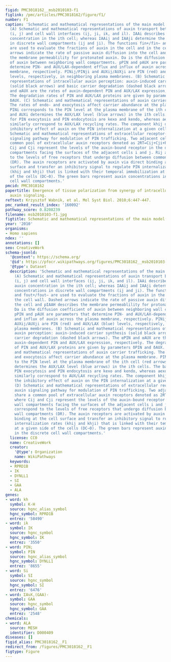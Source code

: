 ```yaml
---
figid: PMC3018162__msb2010103-f1
figlink: /pmc/articles/PMC3018162/figure/f1/
number: F1
caption: 'Schematic and mathematical representations of the main model assumptions.
  (A) Schematic and mathematical representations of auxin transport between cells
  (i, j) and cell wall interfaces (ij, ji, ik, and il). IAAi describes the mean auxin
  concentration in the ith cell; whereas IAAij and IAAji determine the auxin concentrations
  in discrete wall compartments (ij and ji). The functions fin+/fin− and fout+/fout−
  are used to evaluate the fractions of auxin in the cell and in the cell wall. Dashed
  arrows indicate the rate of passive auxin diffusion into the cell and pIAAH describes
  the membrane permeablility for protonated auxin. Da is the diffusion coefficient
  of auxin between neighboring wall compartments. pPIN and pAUX are parameters that
  determine PIN- and AUX/LAX-dependent efflux and influx of auxin across the plasma
  membrane, respectively. PINij/PINji and AUXij/AUXji are PIN (red) and AUX/LAX (blue)
  levels, respectively, in neighboring plasma membranes. (B) Schematic and mathematical
  representations of intracellular auxin perception: auxin-induced carrier synthesis
  (solid black arrows) and basic carrier degradation (dashed black arrows). The αPIN
  and αAUX are the rates of auxin-dependent PIN and AUX/LAX expression, respectively.
  The degradation rates of PIN and AUX/LAX proteins are given by parameters δPIN and
  δAUX. (C) Schematic and mathematical representations of auxin carrier trafficking.
  The rates of endo- and exocytosis affect carrier abundance at the plasma membrane.
  PINi corresponds to the PIN level at the plasma membrane of the ith cell (red arrows)
  and AUXi determines the AUX/LAX level (blue arrows) in the ith cells. The base rates
  for PIN exocytosis and PIN endocytosis are kexo and kendo, whereas aexo and aendo
  similarly correspond to AUX/LAX recycling rates. The component khij determines the
  inhibitory effect of auxin on the PIN internalization at a given cell side. (D)
  Schematic and mathematical representations of extracellular receptor-based auxin
  signaling pathway for modulation of PIN trafficking. Two adjacent cells share a
  common pool of extracellular auxin receptors denoted as 2RT=Cij+Cji+Rij+Rji, where
  Cij and Cji represent the levels of the auxin-bound receptor in the discrete wall
  compartments facing the surfaces of the adjacent cells i and j. Rij and Rji correspond
  to the levels of free receptors that undergo diffusion between common wall compartments
  (DR). The auxin receptors are activated by auxin via direct binding at the cell
  surface and transfer an inhibitory signal to regulate PIN internalization rates
  (khij and khji) that is linked with their temporal immobilization at a given side
  of the cells (DC∼0). The green bars represent auxin concentrations in the discrete
  cell wall compartments.'
pmcid: PMC3018162
papertitle: Emergence of tissue polarization from synergy of intracellular and extracellular
  auxin signaling.
reftext: Krzysztof Wabnik, et al. Mol Syst Biol. 2010;6:447-447.
pmc_ranked_result_index: '160092'
pathway_score: 0.8208239
filename: msb2010103-f1.jpg
figtitle: Schematic and mathematical representations of the main model assumptions
year: '2010'
organisms:
- Homo sapiens
ndex: ''
annotations: []
seo: CreativeWork
schema-jsonld:
  '@context': https://schema.org/
  '@id': https://pfocr.wikipathways.org/figures/PMC3018162__msb2010103-f1.html
  '@type': Dataset
  description: 'Schematic and mathematical representations of the main model assumptions.
    (A) Schematic and mathematical representations of auxin transport between cells
    (i, j) and cell wall interfaces (ij, ji, ik, and il). IAAi describes the mean
    auxin concentration in the ith cell; whereas IAAij and IAAji determine the auxin
    concentrations in discrete wall compartments (ij and ji). The functions fin+/fin−
    and fout+/fout− are used to evaluate the fractions of auxin in the cell and in
    the cell wall. Dashed arrows indicate the rate of passive auxin diffusion into
    the cell and pIAAH describes the membrane permeablility for protonated auxin.
    Da is the diffusion coefficient of auxin between neighboring wall compartments.
    pPIN and pAUX are parameters that determine PIN- and AUX/LAX-dependent efflux
    and influx of auxin across the plasma membrane, respectively. PINij/PINji and
    AUXij/AUXji are PIN (red) and AUX/LAX (blue) levels, respectively, in neighboring
    plasma membranes. (B) Schematic and mathematical representations of intracellular
    auxin perception: auxin-induced carrier synthesis (solid black arrows) and basic
    carrier degradation (dashed black arrows). The αPIN and αAUX are the rates of
    auxin-dependent PIN and AUX/LAX expression, respectively. The degradation rates
    of PIN and AUX/LAX proteins are given by parameters δPIN and δAUX. (C) Schematic
    and mathematical representations of auxin carrier trafficking. The rates of endo-
    and exocytosis affect carrier abundance at the plasma membrane. PINi corresponds
    to the PIN level at the plasma membrane of the ith cell (red arrows) and AUXi
    determines the AUX/LAX level (blue arrows) in the ith cells. The base rates for
    PIN exocytosis and PIN endocytosis are kexo and kendo, whereas aexo and aendo
    similarly correspond to AUX/LAX recycling rates. The component khij determines
    the inhibitory effect of auxin on the PIN internalization at a given cell side.
    (D) Schematic and mathematical representations of extracellular receptor-based
    auxin signaling pathway for modulation of PIN trafficking. Two adjacent cells
    share a common pool of extracellular auxin receptors denoted as 2RT=Cij+Cji+Rij+Rji,
    where Cij and Cji represent the levels of the auxin-bound receptor in the discrete
    wall compartments facing the surfaces of the adjacent cells i and j. Rij and Rji
    correspond to the levels of free receptors that undergo diffusion between common
    wall compartments (DR). The auxin receptors are activated by auxin via direct
    binding at the cell surface and transfer an inhibitory signal to regulate PIN
    internalization rates (khij and khji) that is linked with their temporal immobilization
    at a given side of the cells (DC∼0). The green bars represent auxin concentrations
    in the discrete cell wall compartments.'
  license: CC0
  name: CreativeWork
  creator:
    '@type': Organization
    name: WikiPathways
  keywords:
  - RPRD1B
  - IK
  - DYNLL1
  - SI
  - GAA
  - ALA
genes:
- word: kh
  symbol: K-H
  source: hgnc_alias_symbol
  hgnc_symbol: RPRD1B
  entrez: '58490'
- word: ik
  symbol: IK
  source: hgnc_symbol
  hgnc_symbol: IK
  entrez: '3550'
- word: PIN;
  symbol: PIN
  source: hgnc_alias_symbol
  hgnc_symbol: DYNLL1
  entrez: '8655'
- word: Si
  symbol: SI
  source: hgnc_symbol
  hgnc_symbol: SI
  entrez: '6476'
- word: ΣΑυX,(GAA)-
  symbol: GAA
  source: hgnc_symbol
  hgnc_symbol: GAA
  entrez: '2548'
chemicals:
- word: ALA
  source: MESH
  identifier: D000409
diseases: []
figid_alias: PMC3018162__F1
redirect_from: /figures/PMC3018162__F1
figtype: Figure
---
```

